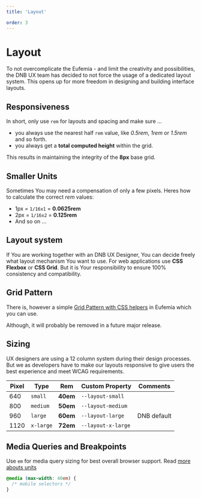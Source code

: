 ```yaml
---
title: 'Layout'

order: 3
---
```


# Layout

To not overcomplicate the Eufemia - and limit the creativity and possibilities, the DNB UX team has decided to not force the usage of a dedicated layout system. This opens up for more freedom in designing and building interface layouts.

## Responsiveness

In short, only use `rem` for layouts and spacing and make sure ...

- you always use the nearest half `rem` value, like _0.5rem_, _1rem_ or _1.5rem_ and so forth.
- you always get a **total computed height** within the grid.

This results in maintaining the integrity of the **8px** base grid.

## Smaller Units

Sometimes You may need a compensation of only a few pixels. Heres how to calculate the correct _rem_ values:

- 1px = `1/16x1` = **0.0625rem**
- 2px = `1/16x2` = **0.125rem**
- And so on ...

## Layout system

If You are working together with an DNB UX Designer, You can decide freely what layout mechanism You want to use. For web applications use **CSS Flexbox** or **CSS Grid**. But it is Your responsibility to ensure 100% consistency and compatibility.

## Grid Pattern

There is, however a simple [Grid Pattern with CSS helpers](/uilib/patterns/grid) in Eufemia which you can use.

Although, it will probably be removed in a future major release.

## Sizing

UX designers are using a 12 column system during their design processes. But we as developers have to make our layouts responsive to give users the best experience and meet WCAG requirements.

| Pixel | Type      | Rem      | Custom Property    | Comments    |
| ----- | --------- | -------- | ------------------ | ----------- |
| 640   | `small`   | **40em** | `--layout-small`   |             |
| 800   | `medium`  | **50em** | `--layout-medium`  |             |
| 960   | `large`   | **60em** | `--layout-large`   | DNB default |
| 1120  | `x-large` | **72em** | `--layout-x-large` |             |

<!-- --layout-xx-large: 80em; // 1280
--layout-xxx-large: 90em; // 1440 -->

## Media Queries and Breakpoints

Use `em` for media query sizing for best overall browser support. Read [more abouts units](/uilib/usage/best-practices/for-styling#units)

```css
@media (max-width: 40em) {
  /* mobile selectors */
}
```
